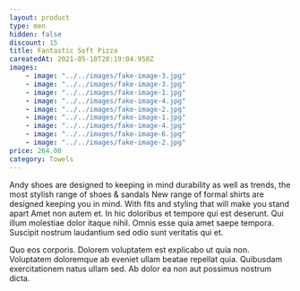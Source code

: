 ```yaml
---
layout: product
type: men
hidden: false
discount: 15
title: Fantastic Soft Pizza
careatedAt: 2021-05-10T20:19:04.958Z
images:
    - image: "../../images/fake-image-3.jpg"
    - image: "../../images/fake-image-3.jpg"
    - image: "../../images/fake-image-1.jpg"
    - image: "../../images/fake-image-4.jpg"
    - image: "../../images/fake-image-2.jpg"
    - image: "../../images/fake-image-1.jpg"
    - image: "../../images/fake-image-4.jpg"
    - image: "../../images/fake-image-6.jpg"
    - image: "../../images/fake-image-2.jpg"
price: 264.00
category: Towels
---
```

Andy shoes are designed to keeping in mind durability as well as trends, the most stylish range of shoes & sandals
New range of formal shirts are designed keeping you in mind. With fits and styling that will make you stand apart
Amet non autem et. In hic doloribus et tempore qui est deserunt. Qui illum molestiae dolor itaque nihil. Omnis esse quia amet saepe tempora. Suscipit nostrum laudantium sed odio sunt veritatis qui et.
 Quo eos corporis. Dolorem voluptatem est explicabo ut quia non. Voluptatem doloremque ab eveniet ullam beatae repellat quia. Quibusdam exercitationem natus ullam sed. Ab dolor ea non aut possimus nostrum dicta.

